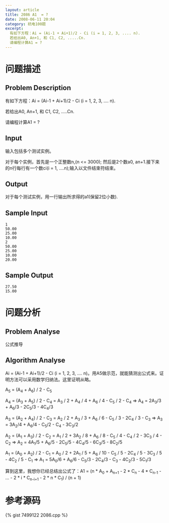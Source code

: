 ```yaml
---
layout: article
title: 2086 A1	= ?
date: 2008-06-11 20:04
category: 杭电100题
excerpt:
  有如下方程：Ai = (Ai-1 + Ai+1)/2 - Ci (i = 1, 2, 3, .... n).
  若给出A0, An+1, 和 C1, C2, .....Cn.
  请编程计算A1 = ?
---
```

# 问题描述

## Problem Description

有如下方程：Ai = (Ai-1 + Ai+1)/2 - Ci (i = 1, 2, 3, .... n).

若给出A0, An+1, 和 C1, C2, .....Cn.

请编程计算A1 = ?

## Input

输入包括多个测试实例。

对于每个实例，首先是一个正整数n,(n <= 3000); 然后是2个数a0, an+1.接下来的n行每行有一个数ci(i = 1, ....n);输入以文件结束符结束。

## Output

对于每个测试实例，用一行输出所求得的a1(保留2位小数).

## Sample Input

    1
    50.00
    25.00
    10.00
    2
    50.00
    25.00
    10.00
    20.00

## Sample Output

    27.50
    15.00

# 问题分析

## Problem Analyse

公式推导

## Algorithm Analyse

Ai = (Ai-1 + Ai+1)/2 - Ci (i = 1, 2, 3, .... n)。用A5做示范，就能猜测出公式来。证明方法可以采用数学归纳法。这里证明从略。

A<sub>5</sub> = (A<sub>4</sub> + A<sub>6</sub>) / 2 - C<sub>5</sub>

A<sub>4</sub> = (A<sub>3</sub> + A<sub>5</sub>) / 2 - C<sub>4</sub> = A<sub>3</sub> / 2 + A<sub>4</sub> / 4 + A<sub>6</sub> / 4 - C<sub>5</sub> / 2 - C<sub>4</sub> => A<sub>4</sub> = 2A<sub>3</sub>/3 + A<sub>6</sub>/3 - 2C<sub>5</sub>/3 - 4C<sub>4</sub>/3

A<sub>3</sub> = (A<sub>2</sub> + A<sub>4</sub>) / 2 - C<sub>3</sub> = A<sub>2</sub> / 2 + A<sub>3</sub> / 3 + A<sub>6</sub> / 6 - C<sub>5</sub> / 3 - 2C<sub>4</sub> / 3 - C<sub>3</sub> => A<sub>3</sub> = 3A<sub>2</sub>/4 + A<sub>6</sub>/4 - C<sub>5</sub>/2 - C<sub>4</sub> - 3C<sub>3</sub>/2

A<sub>2</sub> = (A<sub>1</sub> + A<sub>3</sub>) / 2 - C<sub>2</sub> = A<sub>1</sub> / 2 + 3A<sub>2</sub> / 8 + A<sub>6</sub> / 8 - C<sub>5</sub> / 4 - C<sub>4</sub> / 2 - 3C<sub>3</sub> / 4 - C<sub>2</sub> => A<sub>2</sub> = 4A<sub>1</sub>/5 + A<sub>6</sub>/5 - 2C<sub>5</sub>/5 - 4C<sub>4</sub>/5 - 6C<sub>3</sub>/5 - 8C<sub>2</sub>/5

A<sub>1</sub> = (A<sub>0</sub> + A<sub>2</sub>) / 2 - C<sub>1</sub> = A<sub>0</sub> / 2 + 2A<sub>1</sub> / 5 + A<sub>6</sub> / 10 - C<sub>5</sub> / 5 - 2C<sub>4</sub> / 5 - 3C<sub>3</sub> / 5 - 4C<sub>2</sub> / 5 - C<sub>1</sub> => A<sub>1</sub> = 5A<sub>0</sub>/6 + A<sub>6</sub>/6 - C<sub>5</sub>/3 - 2C<sub>4</sub>/3 - C<sub>3</sub> - 4C<sub>2</sub>/3 - 5C<sub>1</sub>/3

算到这里，我想你已经总结出公式了：A1 = (n * A<sub>0</sub> + A<sub>n+1</sub> - 2 * C<sub>n</sub> - 4 * C<sub>n-1</sub> - ... - 2 * i * C<sub>n-i+1</sub> - 2 * n * C<sub>1</sub>) / (n + 1)

# 参考源码

{% gist 7499122 2086.cpp %}
